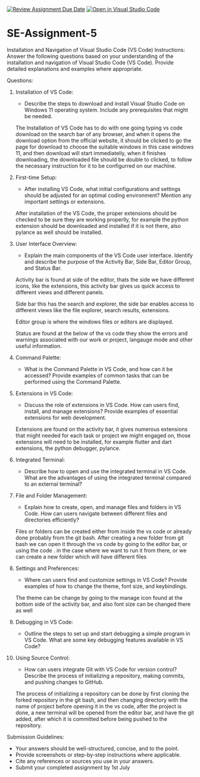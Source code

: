 [![Review Assignment Due Date](https://classroom.github.com/assets/deadline-readme-button-22041afd0340ce965d47ae6ef1cefeee28c7c493a6346c4f15d667ab976d596c.svg)](https://classroom.github.com/a/XoLGRbHq)
[![Open in Visual Studio Code](https://classroom.github.com/assets/open-in-vscode-2e0aaae1b6195c2367325f4f02e2d04e9abb55f0b24a779b69b11b9e10269abc.svg)](https://classroom.github.com/online_ide?assignment_repo_id=15301812&assignment_repo_type=AssignmentRepo)
# SE-Assignment-5
Installation and Navigation of Visual Studio Code (VS Code)
 Instructions:
Answer the following questions based on your understanding of the installation and navigation of Visual Studio Code (VS Code). Provide detailed explanations and examples where appropriate.

 Questions:

1. Installation of VS Code:
   - Describe the steps to download and install Visual Studio Code on Windows 11 operating system. Include any prerequisites that might be needed.

   The Installation of VS Code has to do with one going typing vs code download on the search bar of any browser, and when it opens the download option from the official website, it should be clicked to go the page for download to choose the suitable windows in this case windows 11, and then download will start immediatelly, when it finishes downloading, the downloaded file should be double to clicked, to follow the necessary instruction for it to be configurred on our machine.

2. First-time Setup:
   - After installing VS Code, what initial configurations and settings should be adjusted for an optimal coding environment? Mention any important settings or extensions.

   After installation of the VS Code, the proper extensions should be checked to be sure they are working properlly, for example the python extension should be downloaded and installed if it is not there, also pylance as well should be installed.

3. User Interface Overview:
   - Explain the main components of the VS Code user interface. Identify and describe the purpose of the Activity Bar, Side Bar, Editor Group, and Status Bar.

   Activity bar is found at side of the editor, thats the side we have different icons, like the extensions, this activity bar gives us quick access to different views and different panels.

   Side bar this has the search and explorer, the side bar enables access to different views like the file explorer, search results, extensions.

   Editor group is where the windows files or editors are displayed.

   Status are found at the below of the vs code they show the errors and warnings associated with our work or project, langauge mode and other useful information.

4. Command Palette:
   - What is the Command Palette in VS Code, and how can it be accessed? Provide examples of common tasks that can be performed using the Command Palette.

5. Extensions in VS Code:
   - Discuss the role of extensions in VS Code. How can users find, install, and manage extensions? Provide examples of essential extensions for web development.

   Extensions are found on the activity bar, it gives numerous extensions that might needed for each task or project we might engaged on, those extensions will need to be installed, for example flutter and dart extensions, the python debugger, pylance.

6. Integrated Terminal:
   - Describe how to open and use the integrated terminal in VS Code. What are the advantages of using the integrated terminal compared to an external terminal?

7. File and Folder Management:
   - Explain how to create, open, and manage files and folders in VS Code. How can users navigate between different files and directories efficiently?

   Files or folders can be created either from inside the vs code or already done probably from the git bash. After creating a new folder from git bash we can open it through the vs code by going to the editor bar, or using the code . in the case where we want to run it from there, or we can create a new folder which will have different files

8. Settings and Preferences:
   - Where can users find and customize settings in VS Code? Provide examples of how to change the theme, font size, and keybindings.

   The theme can be change by going to the manage icon found at the bottom side of the activity bar, and also font size can be changed there as well

9. Debugging in VS Code:
   - Outline the steps to set up and start debugging a simple program in VS Code. What are some key debugging features available in VS Code?

10. Using Source Control:
    - How can users integrate Git with VS Code for version control? Describe the process of initializing a repository, making commits, and pushing changes to GitHub.

    The process of initializing a repository can be done by first cloning the forked repository in the git bash, and then changing directory with the name of project before opening it in the vs code, after the project is done, a new terminal will be opened from the editor bar, and have the git added, after which it is committed before being pushed to the repository.

 Submission Guidelines:
- Your answers should be well-structured, concise, and to the point.
- Provide screenshots or step-by-step instructions where applicable.
- Cite any references or sources you use in your answers.
- Submit your completed assignment by 1st July 

